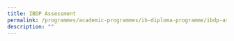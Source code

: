 ```yaml
---
title: IBDP Assessment
permalink: /programmes/academic-programmes/ib-diploma-programme/ibdp-assessment/
description: ""
---
```

